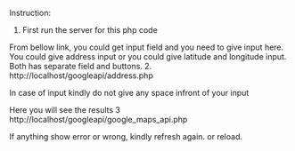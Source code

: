 Instruction:

1. First run the server for this php code

From bellow link, you could get input field and you need to give input here. 
You could give address input or you could give latitude and longitude input. 
Both has separate field and buttons.
2. http://localhost/googleapi/address.php

In case of input kindly do not give any space infront of your input

Here you will see the results
3 http://localhost/googleapi/google_maps_api.php

If anything show error or wrong, kindly refresh again. or reload. 